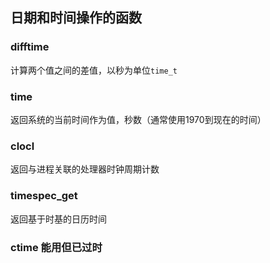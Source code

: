 ## 日期和时间操作的函数  

### difftime   
计算两个值之间的差值，以秒为单位`time_t`   

### time   
返回系统的当前时间作为值，秒数（通常使用1970到现在的时间）  

### clocl 
返回与进程关联的处理器时钟周期计数   

### timespec_get   
返回基于时基的日历时间 

### ctime 能用但已过时  

### 